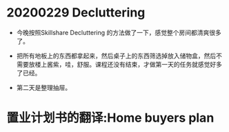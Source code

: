 
# 20200229 Decluttering 

- 今晚按照Skillshare Decluttering 的方法做了一下，感觉整个房间都清爽很多了。 

- 把所有地板上的东西都拿起来，然后桌子上的东西筛选掉放入储物盒，然后不需要放楼上酱紫，哇，舒服。课程还没有结束，才做第一天的任务就感觉好多了已经。

- 第二天是整理抽屉。

# 置业计划书的翻译:Home buyers plan

